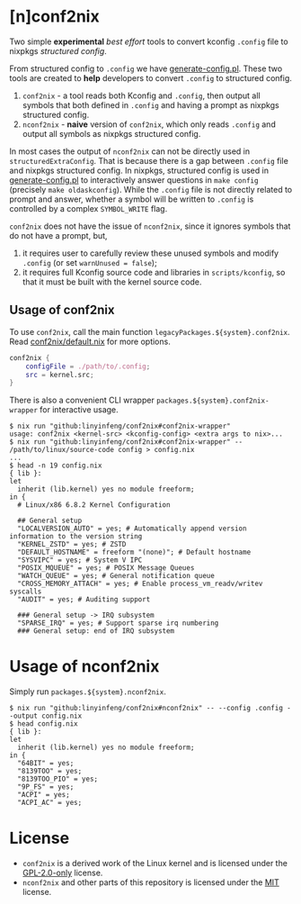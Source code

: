 # [n]conf2nix

Two simple **experimental** _best effort_ tools to convert kconfig `.config` file to nixpkgs _structured config_.

From structured config to `.config` we have [generate-config.pl](https://github.com/NixOS/nixpkgs/blob/master/pkgs/os-specific/linux/kernel/generate-config.pl). These two tools are created to **help** developers to convert `.config` to structured config.

1. `conf2nix` - a tool reads both Kconfig and `.config`, then output all symbols that both defined in `.config` and having a prompt as nixpkgs structured config.
2. `nconf2nix` - **naive** version of `conf2nix`, which only reads `.config` and output all symbols as nixpkgs structured config.

In most cases the output of `nconf2nix` can not be directly used in `structuredExtraConfig`. That is because there is a gap between `.config` file and nixpkgs structured config. In nixpkgs, structured config is used in [generate-config.pl](https://github.com/NixOS/nixpkgs/blob/master/pkgs/os-specific/linux/kernel/generate-config.pl) to interactively answer questions in `make config` (precisely `make oldaskconfig`). While the `.config` file is not directly related to prompt and answer, whether a symbol will be written to `.config` is controlled by a complex `SYMBOL_WRITE` flag.

`conf2nix` does not have the issue of `nconf2nix`, since it ignores symbols that do not have a prompt, but,

1. it requires user to carefully review these unused symbols and modify `.config` (or set `warnUnused = false`);
2. it requires full Kconfig source code and libraries in `scripts/kconfig`, so that it must be built with the kernel source code.

## Usage of conf2nix

To use `conf2nix`, call the main function `legacyPackages.${system}.conf2nix`. Read [conf2nix/default.nix](./conf2nix/default.nix) for more options.

```nix
conf2nix {
    configFile = ./path/to/.config;
    src = kernel.src;
}
```

There is also a convenient CLI wrapper `packages.${system}.conf2nix-wrapper` for interactive usage.

```console
$ nix run "github:linyinfeng/conf2nix#conf2nix-wrapper"
usage: conf2nix <kernel-src> <kconfig-config> <extra args to nix>...
$ nix run "github:linyinfeng/conf2nix#conf2nix-wrapper" -- /path/to/linux/source-code config > config.nix
...
$ head -n 19 config.nix
{ lib }:
let
  inherit (lib.kernel) yes no module freeform;
in {
  # Linux/x86 6.8.2 Kernel Configuration

  ## General setup
  "LOCALVERSION_AUTO" = yes; # Automatically append version information to the version string
  "KERNEL_ZSTD" = yes; # ZSTD
  "DEFAULT_HOSTNAME" = freeform "(none)"; # Default hostname
  "SYSVIPC" = yes; # System V IPC
  "POSIX_MQUEUE" = yes; # POSIX Message Queues
  "WATCH_QUEUE" = yes; # General notification queue
  "CROSS_MEMORY_ATTACH" = yes; # Enable process_vm_readv/writev syscalls
  "AUDIT" = yes; # Auditing support

  ### General setup -> IRQ subsystem
  "SPARSE_IRQ" = yes; # Support sparse irq numbering
  ### General setup: end of IRQ subsystem
```

# Usage of nconf2nix

Simply run `packages.${system}.nconf2nix`.

```console
$ nix run "github:linyinfeng/conf2nix#nconf2nix" -- --config .config --output config.nix
$ head config.nix
{ lib }:
let
  inherit (lib.kernel) yes no module freeform;
in {
  "64BIT" = yes;
  "8139TOO" = yes;
  "8139TOO_PIO" = yes;
  "9P_FS" = yes;
  "ACPI" = yes;
  "ACPI_AC" = yes;
```

# License

- `conf2nix` is a derived work of the Linux kernel and is licensed under the [GPL-2.0-only](./conf2nix/LICENSE) license.
- `nconf2nix` and other parts of this repository is licensed under the [MIT](./LICENSE) license.
